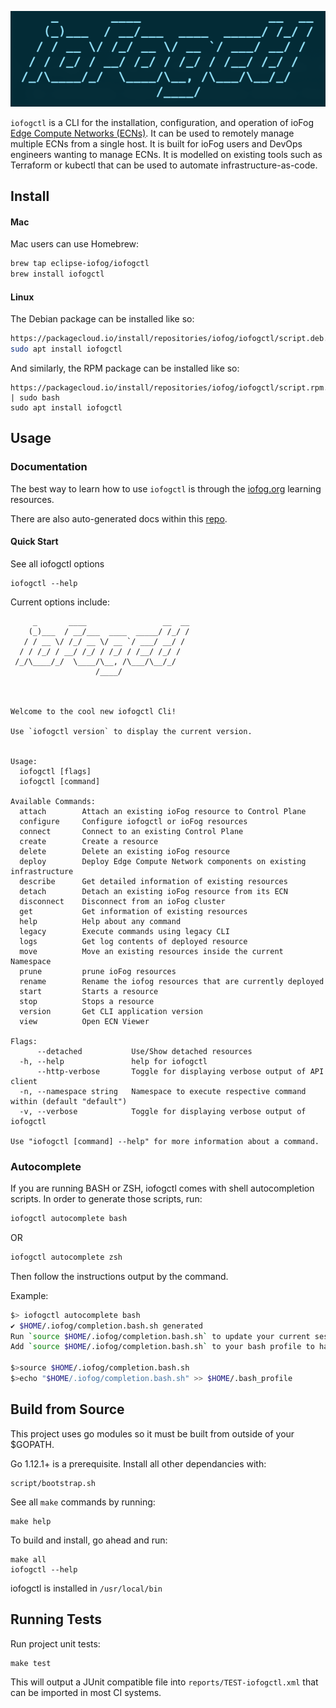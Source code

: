 ![iofogctl-logo](iofogctl-logo.png?raw=true "iofogctl logo")

`iofogctl` is a CLI for the installation, configuration, and operation of ioFog 
[Edge Compute Networks (ECNs)](https://iofog.org/docs/1.3.0/getting-started/core-concepts.html).
It can be used to remotely manage multiple ECNs from a single host. It is built for ioFog users and DevOps engineers 
wanting to manage ECNs. It is modelled on existing tools such as Terraform or kubectl that can be used to automate
infrastructure-as-code.

## Install

#### Mac

Mac users can use Homebrew:

```bash
brew tap eclipse-iofog/iofogctl
brew install iofogctl
```

#### Linux

The Debian package can be installed like so:
```bash
https://packagecloud.io/install/repositories/iofog/iofogctl/script.deb.sh | sudo bash
sudo apt install iofogctl
```

And similarly, the RPM package can be installed like so:
```
https://packagecloud.io/install/repositories/iofog/iofogctl/script.rpm.sh | sudo bash
sudo apt install iofogctl
```

## Usage

### Documentation

The best way to learn how to use `iofogctl` is through the [iofog.org](https://iofog.org/docs/2.0.0/getting-started/quick-start.html) learning resources.

There are also auto-generated docs within this [repo](./docs/md).

#### Quick Start

See all iofogctl options

```
iofogctl --help
```

Current options include:

```
     _       ____                 __  __    
    (_)___  / __/___  ____  _____/ /_/ /         
   / / __ \/ /_/ __ \/ __ `/ ___/ __/ /   
  / / /_/ / __/ /_/ / /_/ / /__/ /_/ /           
 /_/\____/_/  \____/\__, /\___/\__/_/  
                   /____/                   



Welcome to the cool new iofogctl Cli!

Use `iofogctl version` to display the current version.


Usage:
  iofogctl [flags]
  iofogctl [command]

Available Commands:
  attach        Attach an existing ioFog resource to Control Plane
  configure     Configure iofogctl or ioFog resources
  connect       Connect to an existing Control Plane
  create        Create a resource
  delete        Delete an existing ioFog resource
  deploy        Deploy Edge Compute Network components on existing infrastructure
  describe      Get detailed information of existing resources
  detach        Detach an existing ioFog resource from its ECN
  disconnect    Disconnect from an ioFog cluster
  get           Get information of existing resources
  help          Help about any command
  legacy        Execute commands using legacy CLI
  logs          Get log contents of deployed resource
  move          Move an existing resources inside the current Namespace
  prune         prune ioFog resources
  rename        Rename the iofog resources that are currently deployed
  start         Starts a resource
  stop          Stops a resource
  version       Get CLI application version
  view          Open ECN Viewer

Flags:
      --detached           Use/Show detached resources
  -h, --help               help for iofogctl
      --http-verbose       Toggle for displaying verbose output of API client
  -n, --namespace string   Namespace to execute respective command within (default "default")
  -v, --verbose            Toggle for displaying verbose output of iofogctl

Use "iofogctl [command] --help" for more information about a command.

```

### Autocomplete

If you are running BASH or ZSH, iofogctl comes with shell autocompletion scripts.
In order to generate those scripts, run:

```bash
iofogctl autocomplete bash
```
OR

```bash
iofogctl autocomplete zsh
```

Then follow the instructions output by the command.

Example:
```bash
$> iofogctl autocomplete bash
✔ $HOME/.iofog/completion.bash.sh generated
Run `source $HOME/.iofog/completion.bash.sh` to update your current session
Add `source $HOME/.iofog/completion.bash.sh` to your bash profile to have it saved

$>source $HOME/.iofog/completion.bash.sh
$>echo "$HOME/.iofog/completion.bash.sh" >> $HOME/.bash_profile
```

## Build from Source

This project uses go modules so it must be built from outside of your $GOPATH.

Go 1.12.1+ is a prerequisite. Install all other dependancies with:
```
script/bootstrap.sh
```

See all `make` commands by running:
```
make help
```

To build and install, go ahead and run:
```
make all
iofogctl --help
```

iofogctl is installed in `/usr/local/bin`

## Running Tests

Run project unit tests:
```
make test
```

This will output a JUnit compatible file into `reports/TEST-iofogctl.xml` that can be imported in most CI systems.
